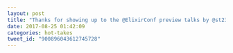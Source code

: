 ```yaml
---
layout: post
title: "Thanks for showing up to the @ElixirConf preview talks by @st23am and me at @teamgaslight. I hope it was entertaining and informative!"
date: 2017-08-25 01:42:09
categories: hot-takes
tweet_id: "900896043612745728"
---
```



<!-- Original tweet: https://twitter.com/i/status/900896043612745728 -->